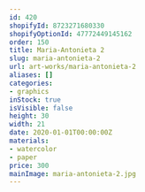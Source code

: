 ```yaml
---
id: 420
shopifyId: 8723271680330
shopifyOptionId: 47772449145162
order: 150
title: Maria-Antonieta 2
slug: maria-antonieta-2
url: art-works/maria-antonieta-2
aliases: []
categories:
- graphics
inStock: true
isVisible: false
height: 30
width: 21
date: 2020-01-01T00:00:00Z
materials:
- watercolor
- paper
price: 300
mainImage: maria-antonieta-2.jpg
---
```

